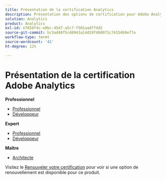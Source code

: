 ```yaml
---
title: Présentation de la certification Analytics
description: Présentation des options de certification pour Adobe Analytics
solution: Analytics
product: Analytics
exl-id: e765bf4c-e0bc-45d7-a5c7-f501aad7fdd2
source-git-commit: bc3ad48f5c48943a14d1974b0971c74154b9ef7a
workflow-type: tm+mt
source-wordcount: '41'
ht-degree: 12%

---
```


# Présentation de la certification Adobe Analytics

**Professionnel**

* [Professionnel](/help/certifications/aa/aa-p-business.md) <!--AD0-E212-->
* [Développeur](/help/certifications/aa/aa-p-developer.md) <!--AD0-E213-->

**Expert**

* [Professionnel](/help/certifications/aa/aa-e-business.md) <!--AD0-E208-->
* [Développeur](/help/certifications/aa/aa-e-developer.md) <!--AD0-E209-->

**Maître**

* [Architecte](/help/certifications/aa/aa-m-architect.md) <!--AD0-E207-->

Visitez le [Renouveler votre certification](/help/certifications/renew.md) pour voir si une option de renouvellement est disponible pour ce produit.
